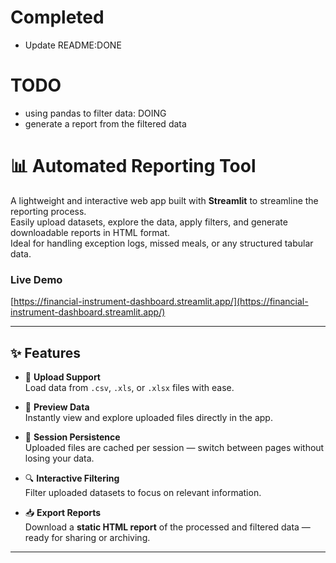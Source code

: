 # Completed
- Update README:DONE

# TODO
- using pandas to filter data: DOING
- generate a report from the filtered data


# 📊 Automated Reporting Tool

A lightweight and interactive web app built with **Streamlit** to streamline the reporting process.  
Easily upload datasets, explore the data, apply filters, and generate downloadable reports in HTML format.  
Ideal for handling exception logs, missed meals, or any structured tabular data.

### Live Demo
[https://financial-instrument-dashboard.streamlit.app/](https://financial-instrument-dashboard.streamlit.app/)

---

## ✨ Features

- 🔄 **Upload Support**  
  Load data from `.csv`, `.xls`, or `.xlsx` files with ease.

- 👀 **Preview Data**  
  Instantly view and explore uploaded files directly in the app.

- 💾 **Session Persistence**  
  Uploaded files are cached per session — switch between pages without losing your data.

- 🔍 **Interactive Filtering**  
  Filter uploaded datasets to focus on relevant information.

- 📥 **Export Reports**  
  Download a **static HTML report** of the processed and filtered data — ready for sharing or archiving.

---
